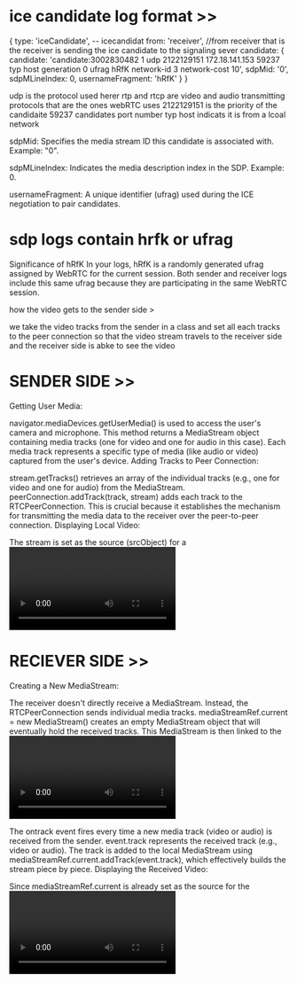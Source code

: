 # ice candidate log format >>

{
  type: 'iceCandidate', -- icecandidat
  from: 'receiver', //from receiver that is the receiver is sending the ice candidate to the signaling sever
  candidate: {
    candidate: 'candidate:3002830482 1 udp 2122129151 172.18.141.153 59237 typ host generation 0 ufrag hRfK network-id 3 network-cost 10',
    sdpMid: '0',
    sdpMLineIndex: 0,
    usernameFragment: 'hRfK'
  }
}

udp is the protocol used herer
rtp and rtcp are video and audio transmitting protocols that are the ones webRTC uses
2122129151 is the priority of the candidaite
59237 candidates port number
typ host indicats it is from a lcoal network

sdpMid: Specifies the media stream ID this candidate is associated with. Example: "0".

sdpMLineIndex: Indicates the media description index in the SDP. Example: 0.

usernameFragment: A unique identifier (ufrag) used during the ICE negotiation to pair candidates.

# sdp logs contain hrfk or ufrag

Significance of hRfK
In your logs, hRfK is a randomly generated ufrag assigned by WebRTC for the current session.
Both sender and receiver logs include this same ufrag because they are participating in the same WebRTC session.

how the video gets to the sender side >

we take the video tracks from the sender in a class
and set all each tracks to the peer connection so that the video stream 
travels to the receiver side and the receiver side is abke to see the video

# SENDER SIDE >>

Getting User Media:

navigator.mediaDevices.getUserMedia() is used to access the user's camera and microphone.
This method returns a MediaStream object containing media tracks (one for video and one for audio in this case).
Each media track represents a specific type of media (like audio or video) captured from the user's device.
Adding Tracks to Peer Connection:

stream.getTracks() retrieves an array of the individual tracks (e.g., one for video and one for audio) from the MediaStream.
peerConnection.addTrack(track, stream) adds each track to the RTCPeerConnection. This is crucial because it establishes the mechanism for transmitting the media data to the receiver over the peer-to-peer connection.
Displaying Local Video:

The stream is set as the source (srcObject) for a <video> element using videoRef.current.srcObject = stream.
This allows the local user to see their video feed.

# RECIEVER SIDE >>

Creating a New MediaStream:

The receiver doesn't directly receive a MediaStream. Instead, the RTCPeerConnection sends individual media tracks.
mediaStreamRef.current = new MediaStream() creates an empty MediaStream object that will eventually hold the received tracks.
This MediaStream is then linked to the <video> element (videoRef.current.srcObject), which will play the video/audio.
Handling Incoming Tracks:

The ontrack event fires every time a new media track (video or audio) is received from the sender.
event.track represents the received track (e.g., video or audio).
The track is added to the local MediaStream using mediaStreamRef.current.addTrack(event.track), which effectively builds the stream piece by piece.
Displaying the Received Video:

Since mediaStreamRef.current is already set as the source for the <video> element, adding tracks automatically updates the displayed media.
The videoRef.current.play() call ensures the video starts playing.


